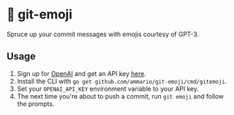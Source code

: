 # 🤪 git-emoji

Spruce up your commit messages with emojis courtesy of GPT-3.

## Usage

1. Sign up for [OpenAI](https://beta.openai.com/) and get an API key [here](https://platform.openai.com/account/api-keys).
1. Install the CLI with `go get github.com/ammario/git-emoji/cmd/gitemoji`.
1. Set your `OPENAI_API_KEY` environment variable to your API key.
1. The next time you're about to push a commit, run `git emoji` and follow the prompts.